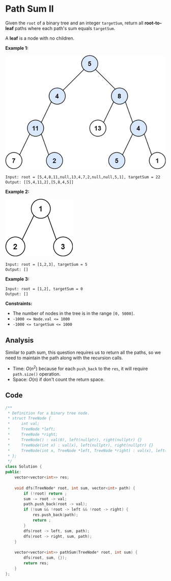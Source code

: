 # Path Sum II

Given the `root` of a binary tree and an integer `targetSum`, return all **root-to-leaf** paths where each path's sum equals `targetSum`.

A **leaf** is a node with no children.

 

**Example 1:**

![img](resources/113a.jpg)

```
Input: root = [5,4,8,11,null,13,4,7,2,null,null,5,1], targetSum = 22
Output: [[5,4,11,2],[5,8,4,5]]
```

**Example 2:**

![img](resources/113b.jpg)

```
Input: root = [1,2,3], targetSum = 5
Output: []
```

**Example 3:**

```
Input: root = [1,2], targetSum = 0
Output: []
```

 

**Constraints:**

- The number of nodes in the tree is in the range `[0, 5000]`.
- `-1000 <= Node.val <= 1000`
- `-1000 <= targetSum <= 1000`

## Analysis

Similar to path sum, this question requires us to return all the paths, so we need to maintain the path along with the recursion calls.



* Time: $O(n^2)$ because for each `push_back` to the `res`, it will require `path.size()` operation.
* Space: $O(n)$ if don't count the return space.

## Code

```c++
/**
 * Definition for a binary tree node.
 * struct TreeNode {
 *     int val;
 *     TreeNode *left;
 *     TreeNode *right;
 *     TreeNode() : val(0), left(nullptr), right(nullptr) {}
 *     TreeNode(int x) : val(x), left(nullptr), right(nullptr) {}
 *     TreeNode(int x, TreeNode *left, TreeNode *right) : val(x), left(left), right(right) {}
 * };
 */
class Solution {
public:
    vector<vector<int>> res;
    
    void dfs(TreeNode* root, int sum, vector<int> path) {
        if (!root) return ;
        sum -= root -> val;
        path.push_back(root -> val);
        if (!sum && !root -> left && !root -> right) {
            res.push_back(path);
            return ;
        }
        dfs(root -> left, sum, path);
        dfs(root -> right, sum, path);
    }
    
    vector<vector<int>> pathSum(TreeNode* root, int sum) {
        dfs(root, sum, {});
        return res;
    }
};
```

